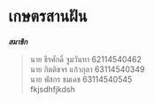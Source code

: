 # เกษตรสานฝัน
***สมาชิก***
>นาย ธีรศักดิ์ จูมวันทา 62114540462\
>นาย กิตติขจร แก้วกุลา 63114540349\
>นาย พัสกร ชมเดช 63114540545\
>fkjsdhfjkdsh
